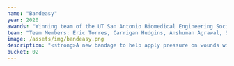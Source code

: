 ```yaml
---
name: "Bandeasy"
year: 2020
awards: "Winning team of the UT San Antonio Biomedical Engineering Society Design-a-thon on Hemorrhaging"
team: "Team Members: Eric Torres, Carrigan Hudgins, Anshuman Agrawal, Sophie Rowlett."
image: /assets/img/bandeasy.png
description: "<strong>A new bandage to help apply pressure on wounds without interrupting daily life.</strong><br><br>Seniors over the age of 65 often have thin skin, and those on blood thinners currently must interrupt their daily lives upon simple injuries such as a paper cut, forced to apply pressure for up to 30 minutes to allow the blood to clot or otherwise apply an adhesive bandage with risks of skin tearing or other lasting damage. The goal of the Bandeasy is to provide a painless, simple bandage for elderly people on blood thinners that enables them to continue with their daily life."
bucket: 02
---
```

